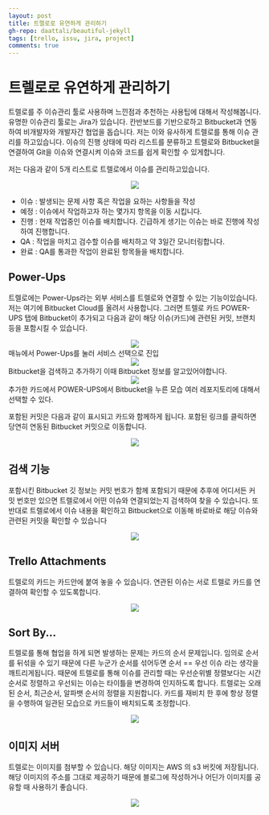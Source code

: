 ```yaml
---  
layout: post
title: 트렐로로 유연하게 관리하기
gh-repo: daattali/beautiful-jekyll
tags: [trello, issu, jira, project]
comments: true
---  
```


# 트렐로로 유연하게 관리하기

트렐로를 주 이슈관리 툴로 사용하며 느낀점과 추천하는 사용팁에 대해서 작성해봅니다.
유명한 이슈관리 툴로는 Jira가 있습니다. 칸반보드를 기반으로하고 Bitbucket과 연동하여 비개발자와 개발자간 협업을 돕습니다. 저는 이와 유사하게 트렐로를 통해 이슈 관리를 하고있습니다. 이슈의 진행 상태에 따라 리스트를 분류하고 트렐로와 Bitbucket을 연결하여 Git을 이슈와 연결시켜 이슈와 코드를 쉽게 확인할 수 있게합니다.

저는 다음과 같이 5개 리스트로 트렐로에서 이슈를 관리하고있습니다.

<center><img src="https://trello-attachments.s3.amazonaws.com/5db8f4b864493b4c6f0c56bd/5dd4c572aad83d6b6f62fee9/f1ad8d0483836829620eddd296b0da17/image.png"></center>

- 이슈 : 발생되는 문제 사항 혹은 작업을 요하는 사항들을 작성  
- 예정 : 이슈에서 작업하고자 하는 몇가지 항목을 이동 시킵니다. 
- 진행 : 현재 작업중인 이슈를 배치합니다. 긴급하게 생기는 이슈는 바로 진행에 작성하여 진행합니다.
- QA : 작업을 마치고 검수할 이슈를 배치하고 약 3일간 모니터링합니다.
- 완료 : QA를 통과한 작업이 완료된 항목들을 배치합니다.


## Power-Ups 
트렐로에는 Power-Ups라는 외부 서비스를 트렐로와 연결할 수 있는 기능이있습니다. 저는 여기에 Bitbucket Cloud를 올려서 사용합니다. 그러면 트렐로 카드 POWER-UPS 탭에 Bitbucket이 추가되고 다음과 같이 해당 이슈(카드)에 관련된 커밋, 브랜치등을 포함시킬 수 있습니다.

<center><img src="https://trello-attachments.s3.amazonaws.com/5db8f4b864493b4c6f0c56bd/5dd4c572aad83d6b6f62fee9/f0e223380f250216dcc4e5c77789b3cc/image.png"></center>    
매뉴에서 Power-Ups를 눌러 서비스 선택으로 진입

<center><img src="https://trello-attachments.s3.amazonaws.com/5db8f4b864493b4c6f0c56bd/5dd4c572aad83d6b6f62fee9/3b664455dff32bb99a63211f350770a6/image.png"></center>  
Bitbucket을 검색하고 추가하기 이때 Bitbucket 정보를 알고있어야합니다.

<center><img src="https://trello-attachments.s3.amazonaws.com/5db8f4b864493b4c6f0c56bd/5dd4c572aad83d6b6f62fee9/c141c6d4c450583d51db7a8d5b1b0af1/image.png"></center> 
추가한 카드에서 POWER-UPS에서 Bitbucket을 누른 모습 여러 레포지토리에 대해서 선택할 수 있다.  


포함된 커밋은 다음과 같이 표시되고 카드와 함께하게 됩니다. 포함된 링크를 클릭하면 당연히 연동된 Bitbucket 커밋으로 이동합니다.
<center><img src="https://trello-attachments.s3.amazonaws.com/5db8f4b864493b4c6f0c56bd/5dd4c572aad83d6b6f62fee9/daa3c0bdecd587c306a9c223d18f3594/image.png"></center>  

## 검색 기능

포함시킨 Bitbucket 깃 정보는 커밋 번호가 함께 포함되기 때문에 추후에 어디서든 커밋 번호만 있으면 트렐로에서 어떤 이슈와 연결되었는지 검색하여 찾을 수 있습니다. 또 반대로 트렐로에서 이슈 내용을 확인하고 Bitbucket으로 이동해 바로바로 해당 이슈와 관련된 커밋을 확인할 수 있습니다

 <center><img src="https://trello-attachments.s3.amazonaws.com/5db8f4b864493b4c6f0c56bd/5dd4c572aad83d6b6f62fee9/f2ce0a0875f0575b2733717f5b339849/image.png"></center>  
 
## Trello Attachments
트렐로의 카드는 카드안에 붙여 놓을 수 있습니다. 연관된 이슈는 서로 트렐로 카드를 연결하여 확인할 수 있도록합니다.

<center><img src="https://trello-attachments.s3.amazonaws.com/5db8f4b864493b4c6f0c56bd/5dd4c572aad83d6b6f62fee9/1fcf79f4296d8de2ec69e361bd1ec168/image.png"></center>

## Sort By...
트렐로를 통해 협업을 하게 되면 발생하는 문제는 카드의 순서 문제입니다. 임의로 순서를 뒤섞을 수 있기 때문에 다른 누군가 순서를 섞어두면 순서 == 우선 이슈 라는 생각을 깨트리게됩니다. 때문에 트렐로를 통해 이슈를 관리할 때는 우선순위별 정렬보다는 시간순서로 정렬하고 우선되는 이슈는 타이틀을 변경하여 인지하도록 합니다. 트렐로는 오래된 순서, 최근순서, 알파뱃 순서의 정렬을 지원합니다. 카드를 재비치 한 후에 항상 정렬을 수행하여 일관된 모습으로 카드들이 배치되도록 조정합니다. 

<center><img src="https://trello-attachments.s3.amazonaws.com/5db8f4b864493b4c6f0c56bd/5dd4c572aad83d6b6f62fee9/8b8f134573e3df72a2df92a483aa8c2a/image.png"></center>

## 이미지 서버
트렐로는 이미지를 첨부할 수 있습니다. 해당 이미지는 AWS 의 s3 버킷에 저장됩니다. 해당 이미지의 주소를 그대로 제공하기 때문에 블로그에 작성하거나 어딘가 이미지를 공유할 때 사용하기 좋습니다.

<center><img src="https://trello-attachments.s3.amazonaws.com/5db8f4b864493b4c6f0c56bd/5dd4c572aad83d6b6f62fee9/15d255033e4475652dc8049b8c7364af/image.png"></center>
